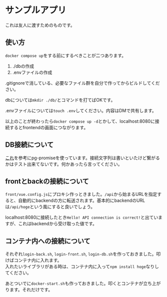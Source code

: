 # サンプルアプリ

これは友人に渡すためのものです。

## 使い方

`docker compose up`をする前にするべきことが二つあります。

1. ./dbの作成
2. .envファイルの作成

.gitignoreで消している、必要なファイル群を自分で作ってからビルドしてください。

dbについては`mkdir ./db/`とコマンドを打てばOKです。

.envファイルについては`touch .env`してください。内容はDMで共有します。

以上のことが終わったら`docker compose up -d`とかして、localhost:8080に接続するとfrontendの画面につながります。

## DB接続について

[これ](https://expressjs.com/ja/guide/database-integration.html#postgresql)を参考にpg-promiseを使っています。接続文字列は書いといたけど繋がるかはテスト出来てないです。何かあったら言ってください。

## frontとbackの接続について

`front/vue.config.js`にプロキシ作っときました。`/api`から始まるURLを指定すると、自動的にbackendの方に転送されます。基本的にbackendのURLは`/api/hoge`という風にすると良いでしょう。

localhost:8080に接続したとき`Hello! API connection is correct!`と出ていますが、これはbackendから受け取った値です。

## コンテナ内への接続について

それぞれ`login-back.sh`, `login-front.sh`, `login-db.sh`を作っておきました。叩けばコンテナ内に入れます。  
入れたいライブラリがある時は、コンテナ内に入って`npm install hoge`なりしてください。

あとついでに`docker-start.sh`も作っておきました。叩くとコンテナが立ち上がります。それだけです。
